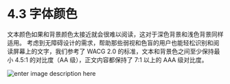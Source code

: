 # 4.3 字体颜色

文本颜色如果和背景颜色太接近就会很难以阅读，这对于深色背景和浅色背景同样适用。
考虑到无障碍设计的需求，帮助那些弱视和色盲的用户也能轻松识别和阅读屏幕上的文字，我们参考了 WACG 2.0 的标准，文本和背景色之间至少保持最小 4.5:1 的对比度（AA 级），正文内容都保持了 7:1 以上的 AAA 级对比度。

![enter image description here](https://zos.alipayobjects.com/rmsportal/kNFpUKqccPYxzfiQlFTh.png)

